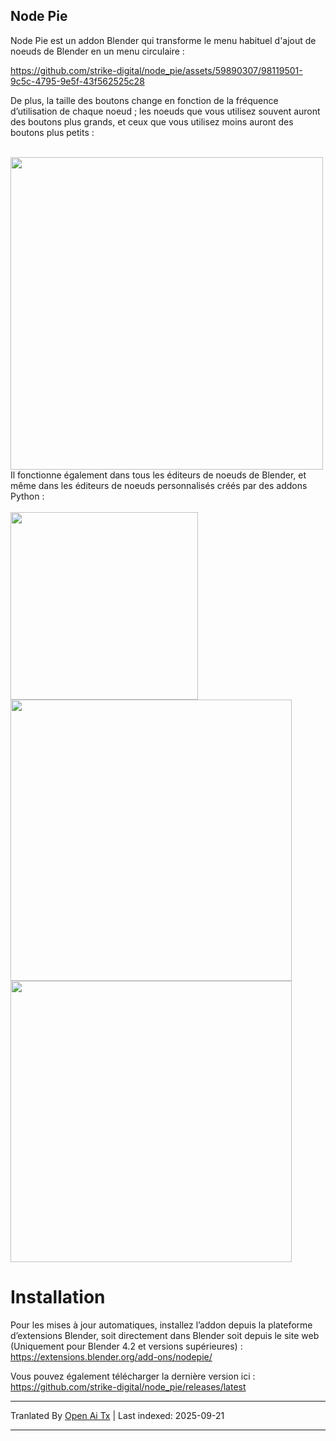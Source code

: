## Node Pie

Node Pie est un addon Blender qui transforme le menu habituel d'ajout de noeuds de Blender en un menu circulaire :


https://github.com/strike-digital/node_pie/assets/59890307/98119501-9c5c-4795-9e5f-43f562525c28
<!-- ![Using the addon](https://thumbs.gfycat.com/QuestionableImaginativeEft-size_restricted.gif) -->


De plus, la taille des boutons change en fonction de la fréquence d’utilisation de chaque noeud ; les noeuds que vous utilisez souvent auront des boutons plus grands, et ceux que vous utilisez moins auront des boutons plus petits :

<br>
<img src="https://raw.githubusercontent.com/strike-digital/node_pie/main/images/Node Pie shader.jpg" width=500>
<!-- ![The node pie](https://raw.githubusercontent.com/strike-digital/node_pie/main/images/Node%20Pie%20shader.jpg) -->

<br>
Il fonctionne également dans tous les éditeurs de noeuds de Blender, et même dans les éditeurs de noeuds personnalisés créés par des addons Python :
<br>
<br>

<img src="https://raw.githubusercontent.com/strike-digital/node_pie/main/images/Node Pie compositor.jpg" width=300>
<img src="https://raw.githubusercontent.com/strike-digital/node_pie/main/images/Node Pie geometry.jpg" width=450>
<img src="https://raw.githubusercontent.com/strike-digital/node_pie/main/images/Node Pie serpens.jpg" width=450>

# Installation
Pour les mises à jour automatiques, installez l’addon depuis la plateforme d’extensions Blender, soit directement dans Blender soit depuis le site web (Uniquement pour Blender 4.2 et versions supérieures) : https://extensions.blender.org/add-ons/nodepie/

Vous pouvez également télécharger la dernière version ici : https://github.com/strike-digital/node_pie/releases/latest

<!-- todo -->
<!-- Refaire la mise en page -->

---

Tranlated By [Open Ai Tx](https://github.com/OpenAiTx/OpenAiTx) | Last indexed: 2025-09-21

---